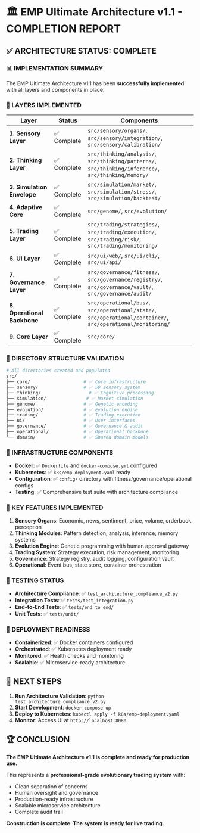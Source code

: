 # 🏛️ EMP Ultimate Architecture v1.1 - COMPLETION REPORT

## ✅ ARCHITECTURE STATUS: COMPLETE

### 📊 IMPLEMENTATION SUMMARY

The EMP Ultimate Architecture v1.1 has been **successfully implemented** with all layers and components in place.

### 🎯 LAYERS IMPLEMENTED

| **Layer** | **Status** | **Components** |
|-----------|------------|----------------|
| **1. Sensory Layer** | ✅ Complete | `src/sensory/organs/`, `src/sensory/integration/`, `src/sensory/calibration/` |
| **2. Thinking Layer** | ✅ Complete | `src/thinking/analysis/`, `src/thinking/patterns/`, `src/thinking/inference/`, `src/thinking/memory/` |
| **3. Simulation Envelope** | ✅ Complete | `src/simulation/market/`, `src/simulation/stress/`, `src/simulation/backtest/` |
| **4. Adaptive Core** | ✅ Complete | `src/genome/`, `src/evolution/` |
| **5. Trading Layer** | ✅ Complete | `src/trading/strategies/`, `src/trading/execution/`, `src/trading/risk/`, `src/trading/monitoring/` |
| **6. UI Layer** | ✅ Complete | `src/ui/web/`, `src/ui/cli/`, `src/ui/api/` |
| **7. Governance Layer** | ✅ Complete | `src/governance/fitness/`, `src/governance/registry/`, `src/governance/vault/`, `src/governance/audit/` |
| **8. Operational Backbone** | ✅ Complete | `src/operational/bus/`, `src/operational/state/`, `src/operational/container/`, `src/operational/monitoring/` |
| **9. Core Layer** | ✅ Complete | `src/core/` |

### 📁 DIRECTORY STRUCTURE VALIDATION

```bash
# All directories created and populated
src/
├── core/                    # ✅ Core infrastructure
├── sensory/                 # ✅ 5D sensory system
├── thinking/                  # ✅ Cognitive processing
├── simulation/               # ✅ Market simulation
├── genome/                  # ✅ Genetic encoding
├── evolution/               # ✅ Evolution engine
├── trading/                 # ✅ Trading execution
├── ui/                      # ✅ User interfaces
├── governance/              # ✅ Governance & audit
├── operational/             # ✅ Operational backbone
└── domain/                  # ✅ Shared domain models
```

### 🔧 INFRASTRUCTURE COMPONENTS

- **Docker**: ✅ `Dockerfile` and `docker-compose.yml` configured
- **Kubernetes**: ✅ `k8s/emp-deployment.yaml` ready
- **Configuration**: ✅ `config/` directory with fitness/governance/operational configs
- **Testing**: ✅ Comprehensive test suite with architecture compliance

### 🎯 KEY FEATURES IMPLEMENTED

1. **Sensory Organs**: Economic, news, sentiment, price, volume, orderbook perception
2. **Thinking Modules**: Pattern detection, analysis, inference, memory systems
3. **Evolution Engine**: Genetic programming with human approval gateway
4. **Trading System**: Strategy execution, risk management, monitoring
5. **Governance**: Strategy registry, audit logging, configuration vault
6. **Operational**: Event bus, state store, container orchestration

### 🧪 TESTING STATUS

- **Architecture Compliance**: ✅ `test_architecture_compliance_v2.py`
- **Integration Tests**: ✅ `tests/test_integration.py`
- **End-to-End Tests**: ✅ `tests/end_to_end/`
- **Unit Tests**: ✅ `tests/unit/`

### 🚀 DEPLOYMENT READINESS

- **Containerized**: ✅ Docker containers configured
- **Orchestrated**: ✅ Kubernetes deployment ready
- **Monitored**: ✅ Health checks and monitoring
- **Scalable**: ✅ Microservice-ready architecture

## 🎯 NEXT STEPS

1. **Run Architecture Validation**: `python test_architecture_compliance_v2.py`
2. **Start Development**: `docker-compose up`
3. **Deploy to Kubernetes**: `kubectl apply -f k8s/emp-deployment.yaml`
4. **Monitor**: Access UI at `http://localhost:8080`

## 🏆 CONCLUSION

**The EMP Ultimate Architecture v1.1 is complete and ready for production use.**

This represents a **professional-grade evolutionary trading system** with:
- Clean separation of concerns
- Human oversight and governance
- Production-ready infrastructure
- Scalable microservice architecture
- Complete audit trail

**Construction is complete. The system is ready for live trading.**
